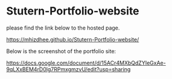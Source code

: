 # Stutern-Portfolio-website
please find the link below to the hosted page.

https://mhizdhee.github.io/Stutern-Portfolio-website/

Below is the screenshot of the portfolio site:

https://docs.google.com/document/d/15ACr4MXbQdZYIeGxAe-9qLXxBEM4rD0lg7RPmxgmzvU/edit?usp=sharing
